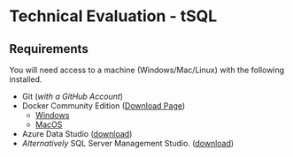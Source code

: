 # Technical Evaluation - tSQL

## Requirements

You will need access to a machine (Windows/Mac/Linux) with the following installed.

- Git (_with a GitHub Account_)
- Docker Community Edition ([Download Page](https://hub.docker.com/search/?type=edition&offering=community))
    - [Windows](https://hub.docker.com/editions/community/docker-ce-desktop-windows)
    - [MacOS](https://hub.docker.com/editions/community/docker-ce-desktop-mac)
- Azure Data Studio ([download](https://docs.microsoft.com/en-us/sql/azure-data-studio/download?view=sql-server-2017))
- _Alternatively_ SQL Server Management Studio. ([download](https://docs.microsoft.com/en-us/sql/ssms/download-sql-server-management-studio-ssms?view=sql-server-2017))